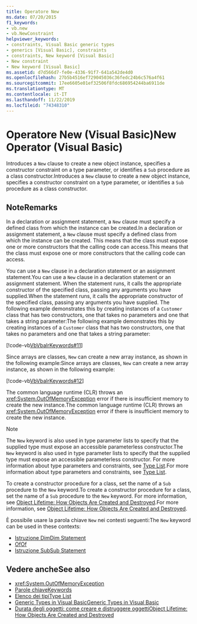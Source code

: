 ```yaml
---
title: Operatore New
ms.date: 07/20/2015
f1_keywords:
- vb.new
- vb.NewConstraint
helpviewer_keywords:
- constraints, Visual Basic generic types
- generics [Visual Basic], constraints
- constraints, New keyword [Visual Basic]
- New constraint
- New keyword [Visual Basic]
ms.assetid: d7d566d7-fe0e-4336-91f7-641a542de4d0
ms.openlocfilehash: 27b5b4516ef729045036c36fedc24b6c576a4f61
ms.sourcegitcommit: 17ee6605e01ef32506f8fdc686954244ba6911de
ms.translationtype: MT
ms.contentlocale: it-IT
ms.lasthandoff: 11/22/2019
ms.locfileid: "74348310"
---
```

# <a name="new-operator-visual-basic"></a><span data-ttu-id="f767f-102">Operatore New (Visual Basic)</span><span class="sxs-lookup"><span data-stu-id="f767f-102">New Operator (Visual Basic)</span></span>

<span data-ttu-id="f767f-103">Introduces a `New` clause to create a new object instance, specifies a constructor constraint on a type parameter, or identifies a `Sub` procedure as a class constructor.</span><span class="sxs-lookup"><span data-stu-id="f767f-103">Introduces a `New` clause to create a new object instance, specifies a constructor constraint on a type parameter, or identifies a `Sub` procedure as a class constructor.</span></span>

## <a name="remarks"></a><span data-ttu-id="f767f-104">Note</span><span class="sxs-lookup"><span data-stu-id="f767f-104">Remarks</span></span>

<span data-ttu-id="f767f-105">In a declaration or assignment statement, a `New` clause must specify a defined class from which the instance can be created.</span><span class="sxs-lookup"><span data-stu-id="f767f-105">In a declaration or assignment statement, a `New` clause must specify a defined class from which the instance can be created.</span></span> <span data-ttu-id="f767f-106">This means that the class must expose one or more constructors that the calling code can access.</span><span class="sxs-lookup"><span data-stu-id="f767f-106">This means that the class must expose one or more constructors that the calling code can access.</span></span>

<span data-ttu-id="f767f-107">You can use a `New` clause in a declaration statement or an assignment statement.</span><span class="sxs-lookup"><span data-stu-id="f767f-107">You can use a `New` clause in a declaration statement or an assignment statement.</span></span> <span data-ttu-id="f767f-108">When the statement runs, it calls the appropriate constructor of the specified class, passing any arguments you have supplied.</span><span class="sxs-lookup"><span data-stu-id="f767f-108">When the statement runs, it calls the appropriate constructor of the specified class, passing any arguments you have supplied.</span></span> <span data-ttu-id="f767f-109">The following example demonstrates this by creating instances of a `Customer` class that has two constructors, one that takes no parameters and one that takes a string parameter:</span><span class="sxs-lookup"><span data-stu-id="f767f-109">The following example demonstrates this by creating instances of a `Customer` class that has two constructors, one that takes no parameters and one that takes a string parameter:</span></span>

[!code-vb[VbVbalrKeywords#11](~/samples/snippets/visualbasic/VS_Snippets_VBCSharp/VbVbalrKeywords/VB/Class6.vb#11)]

<span data-ttu-id="f767f-110">Since arrays are classes, `New` can create a new array instance, as shown in the following example:</span><span class="sxs-lookup"><span data-stu-id="f767f-110">Since arrays are classes, `New` can create a new array instance, as shown in the following example:</span></span>

[!code-vb[VbVbalrKeywords#12](~/samples/snippets/visualbasic/VS_Snippets_VBCSharp/VbVbalrKeywords/VB/Class6.vb#12)]

<span data-ttu-id="f767f-111">The common language runtime (CLR) throws an <xref:System.OutOfMemoryException> error if there is insufficient memory to create the new instance.</span><span class="sxs-lookup"><span data-stu-id="f767f-111">The common language runtime (CLR) throws an <xref:System.OutOfMemoryException> error if there is insufficient memory to create the new instance.</span></span>

> [!NOTE]
> <span data-ttu-id="f767f-112">The `New` keyword is also used in type parameter lists to specify that the supplied type must expose an accessible parameterless constructor.</span><span class="sxs-lookup"><span data-stu-id="f767f-112">The `New` keyword is also used in type parameter lists to specify that the supplied type must expose an accessible parameterless constructor.</span></span> <span data-ttu-id="f767f-113">For more information about type parameters and constraints, see [Type List](../statements/type-list.md).</span><span class="sxs-lookup"><span data-stu-id="f767f-113">For more information about type parameters and constraints, see [Type List](../statements/type-list.md).</span></span>

<span data-ttu-id="f767f-114">To create a constructor procedure for a class, set the name of a `Sub` procedure to the `New` keyword.</span><span class="sxs-lookup"><span data-stu-id="f767f-114">To create a constructor procedure for a class, set the name of a `Sub` procedure to the `New` keyword.</span></span> <span data-ttu-id="f767f-115">For more information, see [Object Lifetime: How Objects Are Created and Destroyed](../../programming-guide/language-features/objects-and-classes/object-lifetime-how-objects-are-created-and-destroyed.md).</span><span class="sxs-lookup"><span data-stu-id="f767f-115">For more information, see [Object Lifetime: How Objects Are Created and Destroyed](../../programming-guide/language-features/objects-and-classes/object-lifetime-how-objects-are-created-and-destroyed.md).</span></span>

<span data-ttu-id="f767f-116">È possibile usare la parola chiave `New` nei contesti seguenti:</span><span class="sxs-lookup"><span data-stu-id="f767f-116">The `New` keyword can be used in these contexts:</span></span>

- [<span data-ttu-id="f767f-117">Istruzione Dim</span><span class="sxs-lookup"><span data-stu-id="f767f-117">Dim Statement</span></span>](../statements/dim-statement.md)
- [<span data-ttu-id="f767f-118">Of</span><span class="sxs-lookup"><span data-stu-id="f767f-118">Of</span></span>](../statements/of-clause.md)
- [<span data-ttu-id="f767f-119">Istruzione Sub</span><span class="sxs-lookup"><span data-stu-id="f767f-119">Sub Statement</span></span>](../statements/sub-statement.md)

## <a name="see-also"></a><span data-ttu-id="f767f-120">Vedere anche</span><span class="sxs-lookup"><span data-stu-id="f767f-120">See also</span></span>

- <xref:System.OutOfMemoryException>
- [<span data-ttu-id="f767f-121">Parole chiave</span><span class="sxs-lookup"><span data-stu-id="f767f-121">Keywords</span></span>](../keywords/index.md)
- [<span data-ttu-id="f767f-122">Elenco dei tipi</span><span class="sxs-lookup"><span data-stu-id="f767f-122">Type List</span></span>](../statements/type-list.md)
- [<span data-ttu-id="f767f-123">Generic Types in Visual Basic</span><span class="sxs-lookup"><span data-stu-id="f767f-123">Generic Types in Visual Basic</span></span>](../../programming-guide/language-features/data-types/generic-types.md)
- [<span data-ttu-id="f767f-124">Durata degli oggetti: come creare e distruggere oggetti</span><span class="sxs-lookup"><span data-stu-id="f767f-124">Object Lifetime: How Objects Are Created and Destroyed</span></span>](../../programming-guide/language-features/objects-and-classes/object-lifetime-how-objects-are-created-and-destroyed.md)
